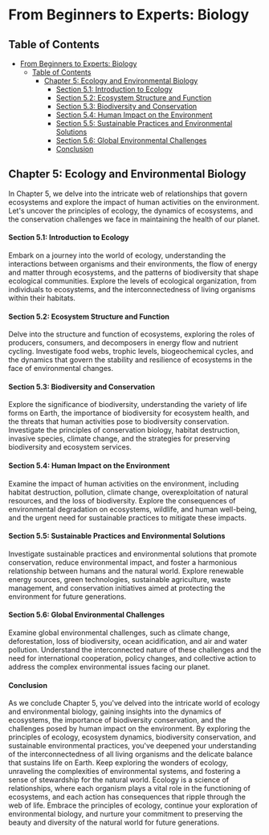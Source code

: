 # From Beginners to Experts: Biology

## Table of Contents

- [From Beginners to Experts: Biology](#from-beginners-to-experts-biology)
  - [Table of Contents](#table-of-contents)
    - [Chapter 5: Ecology and Environmental Biology](#chapter-5-ecology-and-environmental-biology)
      - [Section 5.1: Introduction to Ecology](#section-51-introduction-to-ecology)
      - [Section 5.2: Ecosystem Structure and Function](#section-52-ecosystem-structure-and-function)
      - [Section 5.3: Biodiversity and Conservation](#section-53-biodiversity-and-conservation)
      - [Section 5.4: Human Impact on the Environment](#section-54-human-impact-on-the-environment)
      - [Section 5.5: Sustainable Practices and Environmental Solutions](#section-55-sustainable-practices-and-environmental-solutions)
      - [Section 5.6: Global Environmental Challenges](#section-56-global-environmental-challenges)
      - [Conclusion](#conclusion)

## Chapter 5: Ecology and Environmental Biology

In Chapter 5, we delve into the intricate web of relationships that govern ecosystems and explore the impact of human activities on the environment. Let's uncover the principles of ecology, the dynamics of ecosystems, and the conservation challenges we face in maintaining the health of our planet.

#### Section 5.1: Introduction to Ecology

Embark on a journey into the world of ecology, understanding the interactions between organisms and their environments, the flow of energy and matter through ecosystems, and the patterns of biodiversity that shape ecological communities. Explore the levels of ecological organization, from individuals to ecosystems, and the interconnectedness of living organisms within their habitats.

#### Section 5.2: Ecosystem Structure and Function

Delve into the structure and function of ecosystems, exploring the roles of producers, consumers, and decomposers in energy flow and nutrient cycling. Investigate food webs, trophic levels, biogeochemical cycles, and the dynamics that govern the stability and resilience of ecosystems in the face of environmental changes.

#### Section 5.3: Biodiversity and Conservation

Explore the significance of biodiversity, understanding the variety of life forms on Earth, the importance of biodiversity for ecosystem health, and the threats that human activities pose to biodiversity conservation. Investigate the principles of conservation biology, habitat destruction, invasive species, climate change, and the strategies for preserving biodiversity and ecosystem services.

#### Section 5.4: Human Impact on the Environment

Examine the impact of human activities on the environment, including habitat destruction, pollution, climate change, overexploitation of natural resources, and the loss of biodiversity. Explore the consequences of environmental degradation on ecosystems, wildlife, and human well-being, and the urgent need for sustainable practices to mitigate these impacts.

#### Section 5.5: Sustainable Practices and Environmental Solutions

Investigate sustainable practices and environmental solutions that promote conservation, reduce environmental impact, and foster a harmonious relationship between humans and the natural world. Explore renewable energy sources, green technologies, sustainable agriculture, waste management, and conservation initiatives aimed at protecting the environment for future generations.

#### Section 5.6: Global Environmental Challenges

Examine global environmental challenges, such as climate change, deforestation, loss of biodiversity, ocean acidification, and air and water pollution. Understand the interconnected nature of these challenges and the need for international cooperation, policy changes, and collective action to address the complex environmental issues facing our planet.

#### Conclusion

As we conclude Chapter 5, you've delved into the intricate world of ecology and environmental biology, gaining insights into the dynamics of ecosystems, the importance of biodiversity conservation, and the challenges posed by human impact on the environment. By exploring the principles of ecology, ecosystem dynamics, biodiversity conservation, and sustainable environmental practices, you've deepened your understanding of the interconnectedness of all living organisms and the delicate balance that sustains life on Earth. Keep exploring the wonders of ecology, unraveling the complexities of environmental systems, and fostering a sense of stewardship for the natural world. Ecology is a science of relationships, where each organism plays a vital role in the functioning of ecosystems, and each action has consequences that ripple through the web of life. Embrace the principles of ecology, continue your exploration of environmental biology, and nurture your commitment to preserving the beauty and diversity of the natural world for future generations.